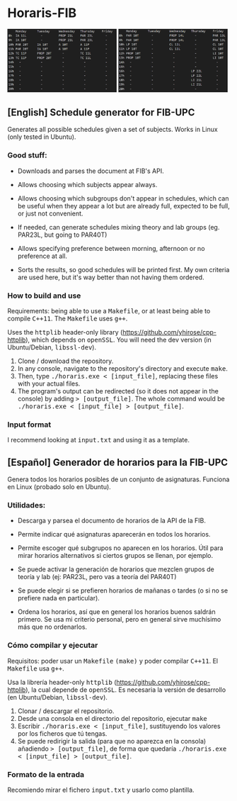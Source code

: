 # Horaris-FIB

<img src="https://raw.githubusercontent.com/DarkJaslo/Horaris-FIB/master/img/screenshot1.PNG" alt="image 1" title = "Normal output" width="49%" height="49%"> <img src="https://raw.githubusercontent.com/DarkJaslo/Horaris-FIB/master/img/screenshot2.PNG" alt="image 2" title = "Mixed groups" width="49%" height="49%">

## [English] Schedule generator for FIB-UPC 
Generates all possible schedules given a set of subjects. Works in Linux (only tested in Ubuntu).
### Good stuff:
* Downloads and parses the document at FIB's API.

* Allows choosing which subjects appear always.

* Allows choosing which subgroups don't appear in schedules, which can be useful when they appear a lot but are already full, expected to be full, or just not convenient.

* If needed, can generate schedules mixing theory and lab groups (eg. PAR23L, but going to PAR40T)

* Allows specifying preference between morning, afternoon or no preference at all.

* Sorts the results, so good schedules will be printed first. My own criteria are used here, but it's way better than not having them ordered.

### How to build and use
Requirements: being able to use a <tt>Makefile</tt>, or at least being able to compile <tt>C++11</tt>. The <tt>Makefile</tt> uses <tt>g++</tt>.

Uses the <tt>httplib</tt> header-only library (https://github.com/yhirose/cpp-httplib), which depends on <tt>openSSL</tt>. You will need the dev version (in Ubuntu/Debian, <tt>libssl-dev</tt>).

1. Clone / download the repository.
2. In any console, navigate to the repository's directory and execute <tt>make</tt>.
3. Then, type <tt>./horaris.exe < [input_file]</tt>, replacing these files with your actual files.
4. The program's output can be redirected (so it does not appear in the console) by adding <tt> > [output_file]</tt>. The whole command would be <tt>./horaris.exe < [input_file] > [output_file]</tt>.

### Input format

I recommend looking at <tt>input.txt</tt> and using it as a template.

## [Español] Generador de horarios para la FIB-UPC 
Genera todos los horarios posibles de un conjunto de asignaturas. Funciona en Linux (probado solo en Ubuntu).
### Utilidades: 

* Descarga y parsea el documento de horarios de la API de la FIB.

* Permite indicar qué asignaturas aparecerán en todos los horarios.

* Permite escoger qué subgrupos no aparecen en los horarios. Útil para mirar horarios alternativos si ciertos grupos se llenan, por ejemplo.

* Se puede activar la generación de horarios que mezclen grupos de teoría y lab (ej: PAR23L, pero vas a teoría del PAR40T)

* Se puede elegir si se prefieren horarios de mañanas o tardes (o si no se prefiere nada en particular).

* Ordena los horarios, así que en general los horarios buenos saldrán primero. Se usa mi criterio personal, pero en general sirve muchísimo más que no ordenarlos.

### Cómo compilar y ejecutar
Requisitos: poder usar un <tt>Makefile</tt> <tt>(make)</tt> y poder compilar <tt>C++11</tt>. El <tt>Makefile</tt> usa <tt>g++</tt>.

Usa la librería header-only <tt>httplib</tt> (https://github.com/yhirose/cpp-httplib), la cual depende de <tt>openSSL</tt>. Es necesaria la versión de desarrollo (en Ubuntu/Debian, <tt>libssl-dev</tt>).

1. Clonar / descargar el repositorio.
2. Desde una consola en el directorio del repositorio, ejecutar <tt>make</tt> 
3. Escribir <tt>./horaris.exe < [input_file]</tt>, sustituyendo los valores por los ficheros que tú tengas.
4. Se puede redirigir la salida (para que no aparezca en la consola) añadiendo <tt> > [output_file]</tt>, de forma que quedaría <tt>./horaris.exe < [input_file] > [output_file]</tt>.

### Formato de la entrada

Recomiendo mirar el fichero <tt>input.txt</tt> y usarlo como plantilla.
